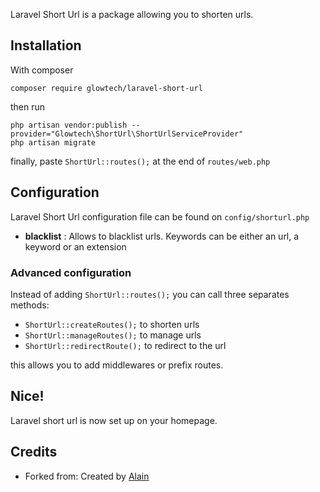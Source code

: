 Laravel Short Url is a package allowing you to shorten urls.

## Installation

With composer

```
composer require glowtech/laravel-short-url
```

then run

```
php artisan vendor:publish --provider="Glowtech\ShortUrl\ShortUrlServiceProvider"
php artisan migrate
```

finally, paste ``` ShortUrl::routes(); ``` at the end of ``` routes/web.php ```

## Configuration

Laravel Short Url configuration file can be found on ``` config/shorturl.php ```

- **blacklist** : Allows to blacklist urls. Keywords can be either an url, a keyword or an extension

### Advanced configuration

Instead of adding ``` ShortUrl::routes(); ``` you can call three separates methods:
- ``` ShortUrl::createRoutes(); ``` to shorten urls
- ``` ShortUrl::manageRoutes(); ``` to manage urls
- ``` ShortUrl::redirectRoute(); ``` to redirect to the url

this allows you to add middlewares or prefix routes.

## Nice!

Laravel short url is now set up on your homepage.

## Credits
- Forked from: Created by [Alain](https://twitter.com/gallib_net)
